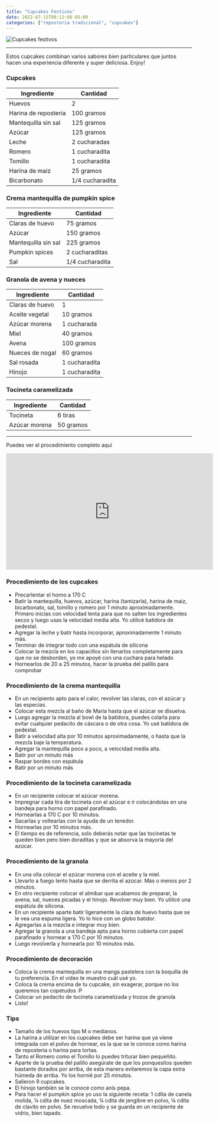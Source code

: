 ```yaml
---
title: "Cupcakes Festivos"
date: 2022-07-15T08:12:08-05:00
categories: ["reposteria tradicional", "cupcakes"]
---
```

![Cupcakes festivos](../../images/cupcakes_festivos.jpg)

---
Estos cupcakes combinan varios sabores bien particulares que juntos hacen una experiencia diferente y super deliciosa. Enjoy!

### Cupcakes

| Ingrediente | Cantidad |
| ----------- | ----------- |
| Huevos | 2 |
| Harina de reposteria | 100 gramos |
| Mantequilla sin sal | 125 gramos |
| Azúcar | 125 gramos |
| Leche | 2 cucharadas |
| Romero | 1 cucharadita |
| Tomillo | 1 cucharadita |
| Harina de maiz | 25 gramos |
| Bicarbonato| 1/4 cucharadita |

### Crema mantequilla de pumpkin spice

| Ingrediente | Cantidad |
| ----------- | ----------- |
| Claras de huevo | 75 gramos |
| Azúcar | 150 gramos |
| Mantequilla sin sal | 225 gramos |
| Pumpkin spices | 2 cucharaditas |
| Sal | 1/4 cucharadita |

### Granola de avena y nueces

| Ingrediente | Cantidad |
| ----------- | ----------- |
| Claras de huevo | 1 |
| Aceite vegetal | 10 gramos |
| Azúcar morena | 1 cucharada |
| Miel | 40 gramos |
| Avena | 100 gramos |
| Nueces de nogal | 60 gramos |
| Sal rosada | 1 cucharadita |
| Hinojo | 1 cucharadita |

### Tocineta caramelizada

| Ingrediente | Cantidad |
| ----------- | ----------- |
| Tocineta | 6 tiras |
| Azúcar morena | 50 gramos |

___

Puedes ver el procedimiento completo aquí
<iframe width="560" height="315" src="https://www.youtube.com/embed/Qh8F59KVYpE" title="YouTube video player" frameborder="0" allow="accelerometer; autoplay; clipboard-write; encrypted-media; gyroscope; picture-in-picture" allowfullscreen></iframe>

### Procedimiento de los cupcakes
- Precarlentar el horno a 170 C
- Batir la mantequilla, huevos, azúcar, harina (tamizarla), harina de maiz, bicarbonato, sal, tomillo y romero por 1 minuto aproximadamente. Primero inicias con velocidad lenta para que no salten los ingredientes secos y luego usas la velocidad media alta. Yo utilicé batidora de pedestal.
- Agregar la leche y batir hasta incorporar, aproximadamente 1 minuto más.
- Terminar de integrar todo con una espátula de silicona
- Colocar la mezcla en los capacillos sin llenarlos completamente para que no se desborden, yo me apoyé con una cuchara para helado
- Hornearlos de 20 a 25 minutos, hacer la prueba del palillo para comprobar 

### Procedimiento de la crema mantequilla
- En un recipiento apto para el calor, revolver las claras, con el azúcar y las especias.
- Colocar esta mezcla al baño de María hasta que el azúcar se disuelva.
- Luego agregar la mezcla al bowl de la batidora, puedes colarla para evitar cualquier pedacito de cáscara o de otra cosa. Yo usé batidora de pedestal.
- Batir a velocidad alta por 10 minutos aproximadamente, o hasta que la mezcla baje la temperatura.
- Agregar la mantequilla poco a poco, a velocidad media alta.
- Batir por un minuto más
- Raspar bordes con espátula
- Batir por un minuto más

### Procedimiento de la tocineta caramelizada
- En un recipiente colocar el azúcar morena.
- Impregnar cada tira de tocineta con el azúcar e ir colocándolas en una bandeja para horno con papel parafinado.
- Hornearlas a 170 C por 10 minutos.
- Sacarlas y voltearlas con la ayuda de un tenedor.
- Hornearlas por 10 minutos más.
- El tiempo es de referencia, solo deberás notar que las tocinetas te queden bien pero bien doraditas y que se absorva la mayoría del azúcar.

### Procedimiento de la granola
- En una olla colocar el azúcar morena con el aceite y la miel.
- Llevarlo a fuego lento hasta que se derrita el azúcar. Más o menos por 2 minutos.
- En otro recipiente colocar el almíbar que acabamos de preparar, la avena, sal, nueces picadas y el hinojo. Revolver muy bien. Yo utilicé una espátula de silicona.
- En un recipiente aparte batir ligeramente la clara de huevo hasta que se le vea una espuma ligera. Yo lo hice con un globo batidor.
- Agregarlas a la mezcla e integrar muy bien.
- Agregar la granola a una bandeja apta para horno cubierta con papel parafinado y hornear a 170 C por 10 minutos.
- Luego revolverla y hornearla por 10 minutos más.

### Procedimiento de decoración
- Coloca la crema mantequilla en una manga pastelera con la boquilla de tu preferencia. En el video te muestro cuál usé yo.
- Coloca la crema encima de tu cupcake, sin exagerar, porque no los queremos tan copetudos :P
- Colocar un pedacito de tocineta caramelizada y trozos de granola
- Listo!

### Tips
- Tamaño de los huevos tipo M o medianos.
- La harina a utilizar en los cupcakes debe ser harina que ya viene integrada con el polvo de hornear, es la que se le conoce como harina de reposteria o harina para tortas.
- Tanto el Romero como el Tomillo lo puedes triturar bien pequeñito.
- Aparte de la prueba del palillo asegúrate de que los ponquesitos queden bastante dorados por arriba, de esta manera evitaremos la capa extra húmeda de arriba. Yo los hornié por 25 minutos.
- Salieron 9 cupcakes.
- El hinojo también se le conoce como anís pepa.
- Para hacer el pumpkin spice yo uso la siguiente receta: 1 cdita de canela molida, ¼ cdita de nuez moscada, ¼ cdita de jengibre en polvo, ⅛ cdita de clavito en polvo. Se revuelve todo y se guarda en un recipiente de vidrio, bien tapado.


